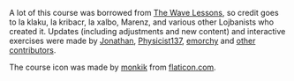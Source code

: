 A lot of this course was borrowed from [The Wave Lessons](https://mw.lojban.org/papri/Lojban_Wave_Lessons), so credit goes to la klaku, la kribacr, la xalbo, Marenz, and various other Lojbanists who created it.
Updates (including adjustments and new content) and interactive exercises were made by [Jonathan](https://github.com/jqueiroz), [Physicist137](https://github.com/Physicist137), [emorchy](https://github.com/emorchy) and [other contributors](https://github.com/jqueiroz/lojban.io/graphs/contributors).

The course icon was made by [monkik](https://www.flaticon.com/authors/monkik) from [flaticon.com](https://flaticon.com).
